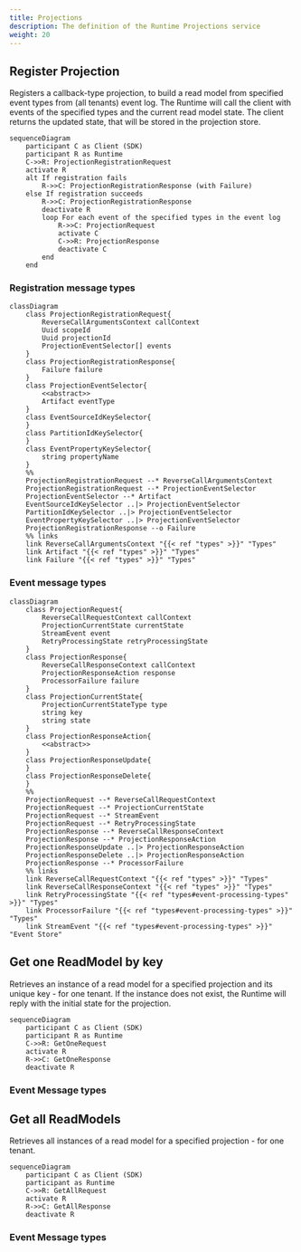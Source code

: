 ```yaml
---
title: Projections
description: The definition of the Runtime Projections service
weight: 20
---
```


## Register Projection

Registers a callback-type projection, to build a read model from specified event types from (all tenants) event log. The Runtime will call the client with events of the specified types and the current read model state. The client returns the updated state, that will be stored in the projection store.

```mermaid
sequenceDiagram
    participant C as Client (SDK)
    participant R as Runtime
    C->>R: ProjectionRegistrationRequest
    activate R
    alt If registration fails
        R->>C: ProjectionRegistrationResponse (with Failure)
    else If registration succeeds
        R->>C: ProjectionRegistrationResponse
        deactivate R
        loop For each event of the specified types in the event log
            R->>C: ProjectionRequest
            activate C
            C->>R: ProjectionResponse
            deactivate C
        end
    end
```


### Registration message types

```mermaid
classDiagram
    class ProjectionRegistrationRequest{
        ReverseCallArgumentsContext callContext
        Uuid scopeId
        Uuid projectionId
        ProjectionEventSelector[] events
    }
    class ProjectionRegistrationResponse{
        Failure failure
    }
    class ProjectionEventSelector{
        <<abstract>>
        Artifact eventType
    }
    class EventSourceIdKeySelector{  
    }
    class PartitionIdKeySelector{
    }
    class EventPropertyKeySelector{
        string propertyName
    }
    %%
    ProjectionRegistrationRequest --* ReverseCallArgumentsContext
    ProjectionRegistrationRequest --* ProjectionEventSelector
    ProjectionEventSelector --* Artifact
    EventSourceIdKeySelector ..|> ProjectionEventSelector
    PartitionIdKeySelector ..|> ProjectionEventSelector
    EventPropertyKeySelector ..|> ProjectionEventSelector
    ProjectionRegistrationResponse --o Failure
    %% links
    link ReverseCallArgumentsContext "{{< ref "types" >}}" "Types"
    link Artifact "{{< ref "types" >}}" "Types"
    link Failure "{{< ref "types" >}}" "Types"
```

### Event message types

```mermaid
classDiagram
    class ProjectionRequest{
        ReverseCallRequestContext callContext
        ProjectionCurrentState currentState
        StreamEvent event
        RetryProcessingState retryProcessingState
    }
    class ProjectionResponse{
        ReverseCallResponseContext callContext
        ProjectionResponseAction response
        ProcessorFailure failure
    }
    class ProjectionCurrentState{
        ProjectionCurrentStateType type
        string key
        string state
    }
    class ProjectionResponseAction{
        <<abstract>>
    }
    class ProjectionResponseUpdate{
    }
    class ProjectionResponseDelete{
    }
    %%
    ProjectionRequest --* ReverseCallRequestContext
    ProjectionRequest --* ProjectionCurrentState
    ProjectionRequest --* StreamEvent
    ProjectionRequest --* RetryProcessingState
    ProjectionResponse --* ReverseCallResponseContext
    ProjectionResponse --* ProjectionResponseAction
    ProjectionResponseUpdate ..|> ProjectionResponseAction
    ProjectionResponseDelete ..|> ProjectionResponseAction
    ProjectionResponse --* ProcessorFailure
    %% links
    link ReverseCallRequestContext "{{< ref "types" >}}" "Types"
    link ReverseCallResponseContext "{{< ref "types" >}}" "Types"
    link RetryProcessingState "{{< ref "types#event-processing-types" >}}" "Types"
    link ProcessorFailure "{{< ref "types#event-processing-types" >}}" "Types"
    link StreamEvent "{{< ref "types#event-processing-types" >}}" "Event Store"
```

## Get one ReadModel by key

Retrieves an instance of a read model for a specified projection and its unique key - for one tenant. If the instance does not exist, the Runtime will reply with the initial state for the projection.

```mermaid
sequenceDiagram
    participant C as Client (SDK)
    participant R as Runtime
    C->>R: GetOneRequest
    activate R
    R->>C: GetOneResponse
    deactivate R
```

### Event Message types

## Get all ReadModels

Retrieves all instances of a read model for a specified projection - for one tenant.

```mermaid
sequenceDiagram
    participant C as Client (SDK)
    participant as Runtime
    C->>R: GetAllRequest
    activate R
    R->>C: GetAllResponse
    deactivate R
```
### Event Message types
